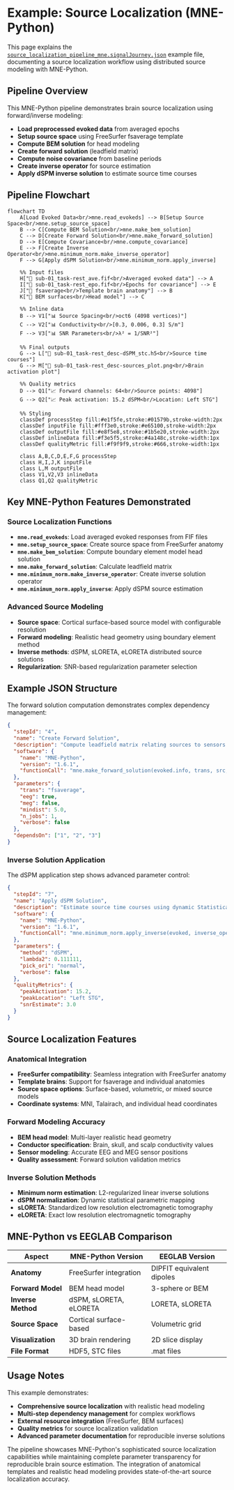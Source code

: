 # Example: Source Localization (MNE-Python)

This page explains the [`source_localization_pipeline_mne.signalJourney.json`](https://github.com/signalJourney/signalJourney/blob/main/schema/examples/source_localization_pipeline_mne.signalJourney.json) example file, documenting a source localization workflow using distributed source modeling with MNE-Python.

## Pipeline Overview

This MNE-Python pipeline demonstrates brain source localization using forward/inverse modeling:
- **Load preprocessed evoked data** from averaged epochs
- **Setup source space** using FreeSurfer fsaverage template
- **Compute BEM solution** for head modeling
- **Create forward solution** (leadfield matrix)
- **Compute noise covariance** from baseline periods
- **Create inverse operator** for source estimation
- **Apply dSPM inverse solution** to estimate source time courses

## Pipeline Flowchart

```mermaid
flowchart TD
    A[Load Evoked Data<br/>mne.read_evokeds] --> B[Setup Source Space<br/>mne.setup_source_space]
    B --> C[Compute BEM Solution<br/>mne.make_bem_solution]
    C --> D[Create Forward Solution<br/>mne.make_forward_solution]
    D --> E[Compute Covariance<br/>mne.compute_covariance]
    E --> F[Create Inverse Operator<br/>mne.minimum_norm.make_inverse_operator]
    F --> G[Apply dSPM Solution<br/>mne.minimum_norm.apply_inverse]
    
    %% Input files
    H["📁 sub-01_task-rest_ave.fif<br/>Averaged evoked data"] --> A
    I["📁 sub-01_task-rest_epo.fif<br/>Epochs for covariance"] --> E
    J["📁 fsaverage<br/>Template brain anatomy"] --> B
    K["📁 BEM surfaces<br/>Head model"] --> C
    
    %% Inline data
    B --> V1["📊 Source Spacing<br/>oct6 (4098 vertices)"]
    C --> V2["📊 Conductivity<br/>[0.3, 0.006, 0.3] S/m"]
    F --> V3["📊 SNR Parameters<br/>λ² = 1/SNR²"]
    
    %% Final outputs
    G --> L["💾 sub-01_task-rest_desc-dSPM_stc.h5<br/>Source time courses"]
    G --> M["💾 sub-01_task-rest_desc-sources_plot.png<br/>Brain activation plot"]
    
    %% Quality metrics
    D --> Q1["📈 Forward channels: 64<br/>Source points: 4098"]
    G --> Q2["📈 Peak activation: 15.2 dSPM<br/>Location: Left STG"]

    %% Styling
    classDef processStep fill:#e1f5fe,stroke:#01579b,stroke-width:2px
    classDef inputFile fill:#fff3e0,stroke:#e65100,stroke-width:2px
    classDef outputFile fill:#e8f5e8,stroke:#1b5e20,stroke-width:2px
    classDef inlineData fill:#f3e5f5,stroke:#4a148c,stroke-width:1px
    classDef qualityMetric fill:#f9f9f9,stroke:#666,stroke-width:1px

    class A,B,C,D,E,F,G processStep
    class H,I,J,K inputFile
    class L,M outputFile
    class V1,V2,V3 inlineData
    class Q1,Q2 qualityMetric
```

## Key MNE-Python Features Demonstrated

### Source Localization Functions
- **`mne.read_evokeds`**: Load averaged evoked responses from FIF files
- **`mne.setup_source_space`**: Create source space from FreeSurfer anatomy
- **`mne.make_bem_solution`**: Compute boundary element model head solution
- **`mne.make_forward_solution`**: Calculate leadfield matrix
- **`mne.minimum_norm.make_inverse_operator`**: Create inverse solution operator
- **`mne.minimum_norm.apply_inverse`**: Apply dSPM source estimation

### Advanced Source Modeling
- **Source space**: Cortical surface-based source model with configurable resolution
- **Forward modeling**: Realistic head geometry using boundary element method
- **Inverse methods**: dSPM, sLORETA, eLORETA distributed source solutions
- **Regularization**: SNR-based regularization parameter selection

## Example JSON Structure

The forward solution computation demonstrates complex dependency management:

```json
{
  "stepId": "4",
  "name": "Create Forward Solution",
  "description": "Compute leadfield matrix relating sources to sensors.",
  "software": {
    "name": "MNE-Python",
    "version": "1.6.1",
    "functionCall": "mne.make_forward_solution(evoked.info, trans, src, bem_sol, eeg=True, mindist=5.0)"
  },
  "parameters": {
    "trans": "fsaverage",
    "eeg": true,
    "meg": false,
    "mindist": 5.0,
    "n_jobs": 1,
    "verbose": false
  },
  "dependsOn": ["1", "2", "3"]
}
```

### Inverse Solution Application
The dSPM application step shows advanced parameter control:

```json
{
  "stepId": "7",
  "name": "Apply dSPM Solution",
  "description": "Estimate source time courses using dynamic Statistical Parametric Mapping.",
  "software": {
    "name": "MNE-Python", 
    "version": "1.6.1",
    "functionCall": "mne.minimum_norm.apply_inverse(evoked, inverse_operator, lambda2, method='dSPM')"
  },
  "parameters": {
    "method": "dSPM",
    "lambda2": 0.111111,
    "pick_ori": "normal",
    "verbose": false
  },
  "qualityMetrics": {
    "peakActivation": 15.2,
    "peakLocation": "Left STG",
    "snrEstimate": 3.0
  }
}
```

## Source Localization Features

### Anatomical Integration
- **FreeSurfer compatibility**: Seamless integration with FreeSurfer anatomy
- **Template brains**: Support for fsaverage and individual anatomies
- **Source space options**: Surface-based, volumetric, or mixed source models
- **Coordinate systems**: MNI, Talairach, and individual head coordinates

### Forward Modeling Accuracy
- **BEM head model**: Multi-layer realistic head geometry
- **Conductor specification**: Brain, skull, and scalp conductivity values
- **Sensor modeling**: Accurate EEG and MEG sensor positions
- **Quality assessment**: Forward solution validation metrics

### Inverse Solution Methods
- **Minimum norm estimation**: L2-regularized linear inverse solutions
- **dSPM normalization**: Dynamic statistical parametric mapping
- **sLORETA**: Standardized low resolution electromagnetic tomography
- **eLORETA**: Exact low resolution electromagnetic tomography

## MNE-Python vs EEGLAB Comparison

| Aspect | MNE-Python Version | EEGLAB Version |
|--------|-------------------|----------------|
| **Anatomy** | FreeSurfer integration | DIPFIT equivalent dipoles |
| **Forward Model** | BEM head model | 3-sphere or BEM |
| **Inverse Method** | dSPM, sLORETA, eLORETA | LORETA, sLORETA |
| **Source Space** | Cortical surface-based | Volumetric grid |
| **Visualization** | 3D brain rendering | 2D slice display |
| **File Format** | HDF5, STC files | .mat files |

## Usage Notes

This example demonstrates:
- **Comprehensive source localization** with realistic head modeling
- **Multi-step dependency management** for complex workflows
- **External resource integration** (FreeSurfer, BEM surfaces)
- **Quality metrics** for source localization validation
- **Advanced parameter documentation** for reproducible inverse solutions

The pipeline showcases MNE-Python's sophisticated source localization capabilities while maintaining complete parameter transparency for reproducible brain source estimation. The integration of anatomical templates and realistic head modeling provides state-of-the-art source localization accuracy. 
